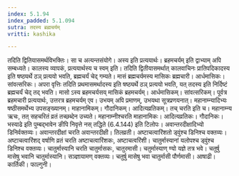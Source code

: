 ```yaml
---
index: 5.1.94
index_padded: 5.1.094
sutra: तदस्य ब्रह्मचर्यम्
vritti: kashika

---
```

तदिति द्वितियासमर्थविभक्तिः। सा च अत्यन्तसंयोगे। अस्य इति प्रत्ययार्थः। ब्रहमचर्यम् इति द्वाभ्याम् अपि सम्बध्यते। कालस्य व्यापकं, प्रत्ययार्थस्य च स्वम् इति। तदिति द्वितीयासमर्थात् कालवाचिनः प्रातिपदिकादस्य इति षष्ठ्यर्थे ठञ् प्रत्ययो भवति, ब्रह्मचर्यं चेद् गम्यते। मासं ब्रह्मचर्यमस्य मासिकः ब्रह्मचारी। आर्धमासिकः। सांवत्सरिकः। अपरा वृत्तिः तदिति प्रथमासमर्थादस्य इति षष्ठ्यर्थे ठञ् प्रत्ययो भवति, यत् तदस्य इति निर्दिष्टं ब्रह्मचर्यं चेद् तद् भवति। मासो ऽस्य ब्रहमचर्यसय् मासिकं ब्रहमचर्यम्। आर्धमासिकम्। सांवत्सरिकम्। पूर्वत्र ब्रहमचारी प्रत्ययार्थः, उत्तरत्र ब्रहमचर्यम् एव। उभयम् अपि प्रमाणम्, उभयथा सूत्रप्रणयनात्। महानाम्न्यादिभ्यः षष्ठीसमर्थेभ्य उपसङ्ख्यानम्। माहानामिकम्। गौदानिकम्। आदित्यव्रतिकम्। तच् चरति इति च। महानाम्न्य ऋचः, तत् सहचरितं व्रतं तच्छब्देन उच्यते। महानाम्नीश्चरति माहानामिकः। आदित्यव्रतिकः। गौदानिकः। भस्याढे इति पुम्बद्भावेन ङीपि निवृत्ते नस् तद्धिते (6.4.144) इति टिलोपः। अवान्तरदीक्षादिभ्यो डिनिर्वक्तव्यः। अवान्तरदीक्षां चरति अवान्तरदीक्षी। तिलव्रती। अष्टाचत्वारिंशतो ड्वुंश्च डिनिश्च वक्तव्यः। अष्टाचत्वारिंशद् वर्षाणि व्रतं चरति अष्टाचत्वारिंशकः, अष्टाचत्वरिंशी। चातुर्मास्यानां यलोपश्च ड्वुंश्च डिनिश्च वक्तव्यः। चातुर्मास्यानि चरति चातुर्मासकः, चातुरमासी। चतुर्मास्याण् ण्यो यज्ञे तत्र भवे। चतुर्षु मासेषु भवानि चातुर्मास्यानि। सञ्ज्ञायामण् वक्तव्यः। चतुर्षु मासेषु भवा चातुर्मासी पौर्णमासी। आषाढी। कार्तिकी। फाल्गुनी।